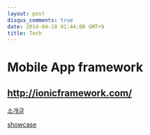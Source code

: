 ```yaml
---
layout: post
disqus_comments: true
date: 2014-04-18 01:44:00 GMT+9
title: Tech 
---
```

#  Mobile App framework

## http://ionicframework.com/

[소개글](https://atmospherejs.com/package/ionic)

[showcase](http://ionicframework.com/examples/showcase/)


